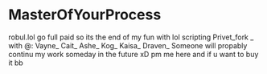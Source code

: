 # MasterOfYourProcess
robul.lol go full paid so its the end of my fun with lol scripting Privet_fork _ with 
@: Vayne_ Cait_ Ashe_ Kog_ Kaisa_ Draven_ 
Someone will propably continu my work someday in the future xD
pm me here and if u want to buy it bb 
